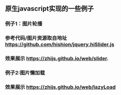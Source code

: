 ## 原生javascript实现的一些例子  
### 例子1：图片轮播    
### 参考代码/图片资源取自地址 https://github.com/hishion/jquery.hiSlider.js    
### 效果展示  https://zhijs.github.io/web/slider.  

   
### 例子2:图片懒加载   
### 效果展示  https://zhijs.github.io/web/lazyLoad

